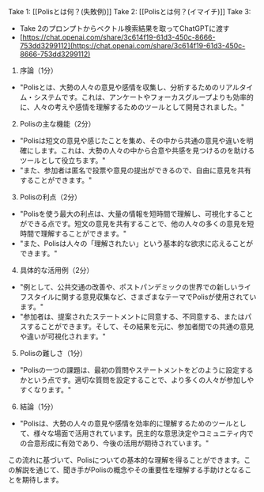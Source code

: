 
Take 1: [[Polisとは何？(失敗例)]]
Take 2: [[Polisとは何？(イマイチ)]]
Take 3:
- Take 2のプロンプトからベクトル検索結果を取ってChatGPTに渡す
- [https://chat.openai.com/share/3c614f19-61d3-450c-8666-753dd3299112](https://chat.openai.com/share/3c614f19-61d3-450c-8666-753dd3299112)

1. 序論（1分）
- "Polisとは、大勢の人々の意見や感情を収集し、分析するためのリアルタイム・システムです。これは、アンケートやフォーカスグループよりも効率的に、人々の考えや感情を理解するためのツールとして開発されました。"

2. Polisの主な機能（2分）
- "Polisは短文の意見や感じたことを集め、その中から共通の意見や違いを明確にします。これは、大勢の人々の中から合意や共感を見つけるのを助けるツールとして役立ちます。"
- "また、参加者は匿名で投票や意見の提出ができるので、自由に意見を共有することができます。"

3. Polisの利点（2分）
- "Polisを使う最大の利点は、大量の情報を短時間で理解し、可視化することができる点です。短文の意見を共有することで、他の人々の多くの意見を短時間で理解することができます。"
- "また、Polisは人々の「理解されたい」という基本的な欲求に応えることができます。"

4. 具体的な活用例（2分）
- "例として、公共交通の改善や、ポストパンデミックの世界での新しいライフスタイルに関する意見収集など、さまざまなテーマでPolisが使用されています。"
- "参加者は、提案されたステートメントに同意する、不同意する、またはパスすることができます。そして、その結果を元に、参加者間での共通の意見や違いが可視化されます。"

5. Polisの難しさ（1分）
- "Polisの一つの課題は、最初の質問やステートメントをどのように設定するかという点です。適切な質問を設定することで、より多くの人々が参加しやすくなります。"

6. 結論（1分）
- "Polisは、大勢の人々の意見や感情を効率的に理解するためのツールとして、様々な場面で活用されています。民主的な意思決定やコミュニティ内での合意形成に有効であり、今後の活用が期待されています。"

この流れに基づいて、Polisについての基本的な理解を得ることができます。この解説を通じて、聞き手がPolisの概念やその重要性を理解する手助けとなることを期待します。